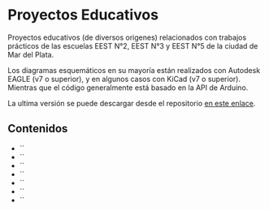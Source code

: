 # Proyectos Educativos

Proyectos educativos (de diversos origenes) relacionados con trabajos prácticos de las escuelas EEST N°2, EEST N°3 y EEST N°5 de la ciudad de Mar del Plata.

Los diagramas esquemáticos en su mayoría están realizados con Autodesk EAGLE (v7 o superior), y en algunos casos con KiCad (v7 o superior). Mientras que el código generalmente está basado en la API de Arduino.

La ultima versión se puede descargar desde el repositorio [en este enlace](https://github.com/lmtreser/Proyectos).

## Contenidos

- ``
- ``
- ``
- ``
- ``
- ``
- ``



